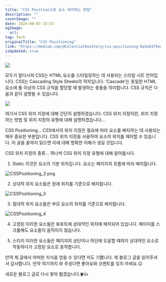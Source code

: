 ```yaml
---
title: "CSS Position으로 요소 배치하는 방법"
description: ""
coverImage: ""
date: 2024-08-03 15:53
ogImage:
  url:
tag: Tech
originalTitle: "CSS Positioning"
link: "https://medium.com/@CelestialDevStory/css-positioning-0a3e8375ed67"
isUpdated: true
---
```


<img src="/assets/img/CSSPositioning_0.png" />

모두가 알다시피 CSS는 HTML 요소를 스타일링하는 데 사용되는 스타일 시트 언어입니다. CSS는 Cascading Style Sheets의 약자입니다. ‘Cascade’는 동일한 HTML 요소에 둘 이상의 CSS 규칙을 할당할 때 발생하는 충돌을 의미합니다. CSS 규칙은 다음과 같이 설명될 수 있습니다.

<img src="/assets/img/CSSPositioning_1.png" />

여기서 CSS 위치 지정에 대해 간단히 설명하겠습니다. CSS 위치 지정이란, 위치 지정하는 방법 및 위치 지정의 유형에 대해 설명하겠습니다...

<!-- seedividend - 사각형 -->

<ins class="adsbygoogle"
     style="display:block"
     data-ad-client="ca-pub-4877378276818686"
     data-ad-slot="1898504329"
     data-ad-format="auto"
     data-full-width-responsive="true"></ins>

<script>
     (adsbygoogle = window.adsbygoogle || []).push({});
</script>

CSS Positioning...
CSS에서의 위치 지정은 필요에 따라 요소를 배치하는 데 사용되는 매우 중요한 부분입니다. CSS 위치 지정을 사용하여 요소의 위치를 제어할 수 있습니다. 이 글을 끝까지 읽으면 이에 대해 명확한 이해가 생길 것입니다.

CSS 위치 지정의 종류...
하나씩 CSS 위치 지정 유형에 대해 알아봅시다.

1.  Static
    이것은 요소의 기본 위치입니다.
    요소는 페이지의 흐름에 따라 배치됩니다.

![CSSPositioning_2.png](/assets/img/CSSPositioning_2.png)

<!-- seedividend - 사각형 -->

<ins class="adsbygoogle"
     style="display:block"
     data-ad-client="ca-pub-4877378276818686"
     data-ad-slot="1898504329"
     data-ad-format="auto"
     data-full-width-responsive="true"></ins>

<script>
     (adsbygoogle = window.adsbygoogle || []).push({});
</script>

2.  상대적 위치
    요소들은 원래 위치를 기준으로 배치됩니다.

![CSSPositioning_3](/assets/img/CSSPositioning_3.png)

3.  절대적 위치
    요소들은 부모 요소의 위치를 기준으로 배치됩니다.

![CSSPositioning_4](/assets/img/CSSPositioning_4.png)

<!-- seedividend - 사각형 -->

<ins class="adsbygoogle"
     style="display:block"
     data-ad-client="ca-pub-4877378276818686"
     data-ad-slot="1898504329"
     data-ad-format="auto"
     data-full-width-responsive="true"></ins>

<script>
     (adsbygoogle = window.adsbygoogle || []).push({});
</script>

4.  고정된
    이러한 요소들은 뷰포트에 상대적인 위치에 배치되어 있습니다. 페이지를 스크롤해도 요소들이 움직이지 않습니다.

5.  스티키
    이러한 요소들은 페이지의 상단이나 하단에 도달할 때까지 상대적인 요소로 작동하다가 고정된 요소로 동작합니다.

만약 제 글에서 어떠한 지식을 얻을 수 있다면 저도 기쁩니다.
제 블로그 글을 읽어주셔서 감사합니다. 만약 여기까지 와 주셨다면 좋아요와 코멘트를 잊지 마세요.😉

새로운 블로그 글로 다시 찾아 뵙겠습니다.🍀👍
